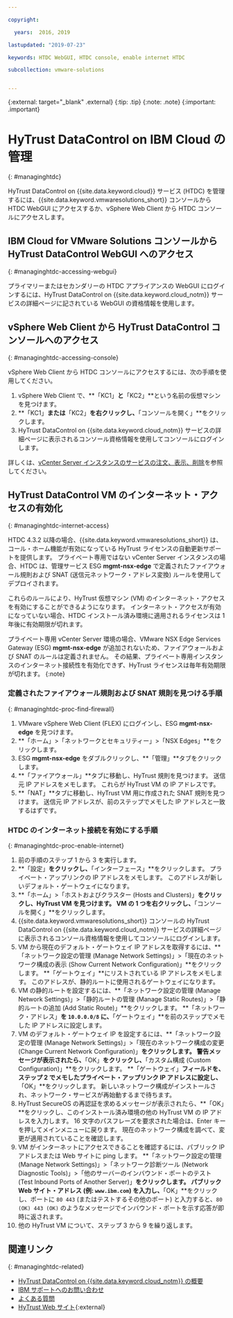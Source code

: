 ```yaml
---

copyright:

  years:  2016, 2019

lastupdated: "2019-07-23"

keywords: HTDC WebGUI, HTDC console, enable internet HTDC

subcollection: vmware-solutions


---
```


{:external: target="_blank" .external}
{:tip: .tip}
{:note: .note}
{:important: .important}

# HyTrust DataControl on IBM Cloud の管理
{: #managinghtdc}

HyTrust DataControl on {{site.data.keyword.cloud}} サービス (HTDC) を管理するには、{{site.data.keyword.vmwaresolutions_short}} コンソールから HTDC WebGUI にアクセスするか、vSphere Web Client から HTDC コンソールにアクセスします。

## IBM Cloud for VMware Solutions コンソールから HyTrust DataControl WebGUI へのアクセス
{: #managinghtdc-accessing-webgui}

プライマリーまたはセカンダリーの HTDC アプライアンスの WebGUI にログインするには、HyTrust DataControl on {{site.data.keyword.cloud_notm}} サービスの詳細ページに記されている WebGUI の資格情報を使用します。

## vSphere Web Client から HyTrust DataControl コンソールへのアクセス
{: #managinghtdc-accessing-console}

vSphere Web Client から HTDC コンソールにアクセスするには、次の手順を使用してください。
1. vSphere Web Client で、**「KC1」**と**「KC2」**という名前の仮想マシンを見つけます。
2. **「KC1」**または**「KC2」**を右クリックし、**「コンソールを開く」**をクリックします。
3. HyTrust DataControl on {{site.data.keyword.cloud_notm}} サービスの詳細ページに表示されるコンソール資格情報を使用してコンソールにログインします。

詳しくは、[vCenter Server インスタンスのサービスの注文、表示、削除](/docs/services/vmwaresolutions/vcenter?topic=vmware-solutions-vc_addingremovingservices)を参照してください。

## HyTrust DataControl VM のインターネット・アクセスの有効化
{: #managinghtdc-internet-access}

HTDC 4.3.2 以降の場合、{{site.data.keyword.vmwaresolutions_short}} は、コール・ホーム機能が有効になっている HyTrust ライセンスの自動更新サポートを提供します。 プライベート専用ではない vCenter Server インスタンスの場合、HTDC は、管理サービス ESG **mgmt-nsx-edge** で定義されたファイアウォール規則および SNAT (送信元ネットワーク・アドレス変換) ルールを使用してデプロイされます。

これらのルールにより、HyTrust 仮想マシン (VM) のインターネット・アクセスを有効にすることができるようになります。 インターネット・アクセスが有効になっていない場合、HTDC インストール済み環境に適用されるライセンスは 1 年後に有効期限が切れます。

プライベート専用 vCenter Server 環境の場合、VMware NSX Edge Services Gateway (ESG) **mgmt-nsx-edge** が追加されないため、ファイアウォールおよび SNAT のルールは定義されません。 その結果、プライベート専用インスタンスのインターネット接続性を有効化できず、HyTrust ライセンスは毎年有効期限が切れます。
{:note}

### 定義されたファイアウォール規則および SNAT 規則を見つける手順
{: #managinghtdc-proc-find-firewall}

1. VMware vSphere Web Client (FLEX) にログインし、ESG **mgmt-nsx-edge** を見つけます。
2. **「ホーム」>「ネットワークとセキュリティー」>「NSX Edges」**をクリックします。
3. ESG **mgmt-nsx-edge** をダブルクリックし、**「管理」**タブをクリックします。
4. **「ファイアウォール」**タブに移動し、HyTrust 規則を見つけます。 送信元 IP アドレスをメモします。 これらが HyTrust VM の IP アドレスです。
5. **「NAT」**タブに移動し、HyTrust VM 用に作成された SNAT 規則を見つけます。 送信元 IP アドレスが、前のステップでメモした IP アドレスと一致するはずです。

### HTDC のインターネット接続を有効にする手順
{: #managinghtdc-proc-enable-internet}

1. 前の手順のステップ 1 から 3 を実行します。
2. **「設定」**をクリックし、**「インターフェース」**をクリックします。 プライベート・アップリンクの IP アドレスをメモします。 このアドレスが新しいデフォルト・ゲートウェイになります。
3. **「ホーム」>「ホストおよびクラスター (Hosts and Clusters)」**をクリックし、HyTrust VM を見つけます。 VM の 1 つを右クリックし、**「コンソールを開く」**をクリックします。
4. {{site.data.keyword.vmwaresolutions_short}} コンソールの HyTrust DataControl on {{site.data.keyword.cloud_notm}} サービスの詳細ページに表示されるコンソール資格情報を使用してコンソールにログインします。
5. VM から現在のデフォルト・ゲートウェイ IP アドレスを取得するには、**「ネットワーク設定の管理 (Manage Network Settings)」>「現在のネットワーク構成の表示 (Show Current Network Configuration)」**をクリックします。 **「ゲートウェイ」**にリストされている IP アドレスをメモします。 このアドレスが、静的ルートに使用されるゲートウェイになります。
6. VM の静的ルートを設定するには、**「ネットワーク設定の管理 (Manage Network Settings)」>「静的ルートの管理 (Manage Static Routes)」>「静的ルートの追加 (Add Static Route)」**をクリックします。 **「ネットワーク・アドレス」**を `10.0.0.0/8` に、**「ゲートウェイ」**を前のステップでメモした IP アドレスに設定します。
7. VM のデフォルト・ゲートウェイ IP を設定するには、**「ネットワーク設定の管理 (Manage Network Settings)」>「現在のネットワーク構成の変更 (Change Current Network Configuration)」**をクリックします。 警告メッセージが表示されたら、**「OK」**をクリックし、**「カスタム構成 (Custom Configuration)」**をクリックします。 **「ゲートウェイ」**フィールドを、ステップ 2 でメモしたプライベート・アップリンク IP アドレスに設定し、**「OK」**をクリックします。 新しいネットワーク構成がインストールされ、ネットワーク・サービスが再始動するまで待ちます。
8. HyTrust SecureOS の再認証を求めるメッセージが表示されたら、**「OK」**をクリックし、このインストール済み環境の他の HyTrust VM の IP アドレスを入力します。 16 文字のパスフレーズを要求された場合は、Enter キーを押してメインメニューに戻ります。 現在のネットワーク構成を調べて、変更が適用されていることを確認します。
9. VM がインターネットにアクセスできることを確認するには、パブリック IP アドレスまたは Web サイトに ping します。 **「ネットワーク設定の管理 (Manage Network Settings)」>「ネットワーク診断ツール (Network Diagnostic Tools)」>「他のサーバーのインバウンド・ポートのテスト (Test Inbound Ports of Another Server)」**をクリックします。 パブリック Web サイト・アドレス (例: `www.ibm.com`) を入力し、**「OK」**をクリックし、ポートに `80 443` (またはテストするその他のポート) と入力すると、`80 (OK) 443 (OK)` のようなメッセージでインバウンド・ポートを示す応答が即時に返されます。
10. 他の HyTrust VM について、ステップ 3 から 9 を繰り返します。


## 関連リンク
{: #managinghtdc-related}

* [HyTrust DataControl on {{site.data.keyword.cloud_notm}} の概要](/docs/services/vmwaresolutions/services?topic=vmware-solutions-htdc_considerations)
* [IBM サポートへのお問い合わせ](/docs/services/vmwaresolutions/vmonic?topic=vmware-solutions-trbl_support)
* [よくある質問](/docs/services/vmwaresolutions/vmonic?topic=vmware-solutions-faq)
* [HyTrust Web サイト](https://www.hytrust.com/){:external}
